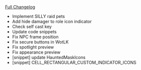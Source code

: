[Full Changelog](https://github.com/enderneko/Cell/compare/r133-release...96ce087a305da43ba7c09ed6b4b0a64624f44147)

- Implement SILLY raid pets
- Add hide damager to role icon indicator
- Check self cast key
- Update code snippets
- Fix NPC frame position
- Fix secure buttons in WotLK
- Fix spotlight preview
- Fix appearance preview
- [snippet] update HauntedMaskIcons
- [snippet] CELL_RECTANGULAR_CUSTOM_INDICATOR_ICONS
